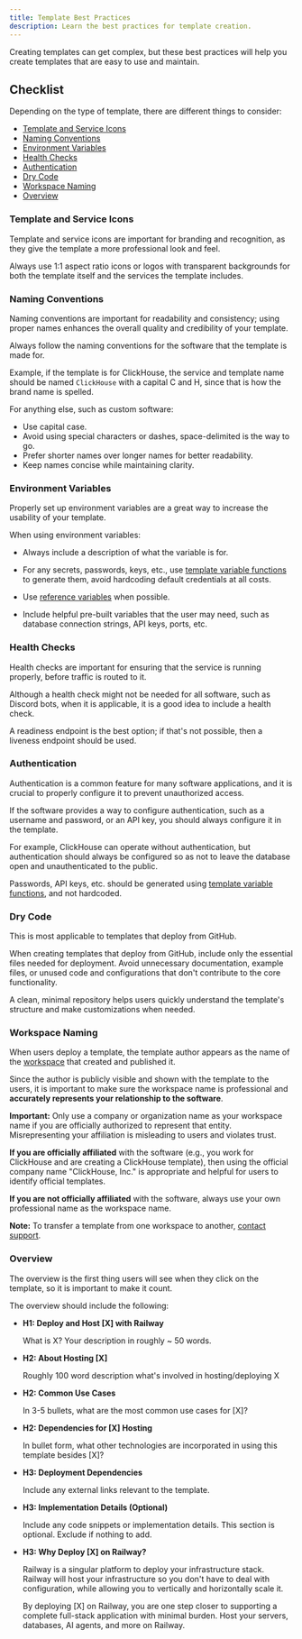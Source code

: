 ```yaml
---
title: Template Best Practices
description: Learn the best practices for template creation.
---
```


Creating templates can get complex, but these best practices will help you create templates that are easy to use and maintain.

## Checklist

Depending on the type of template, there are different things to consider:

- [Template and Service Icons](#template-and-service-icons)
- [Naming Conventions](#naming-conventions)
- [Environment Variables](#environment-variables)
- [Health Checks](#health-checks)
- [Authentication](#authentication)
- [Dry Code](#dry-code)
- [Workspace Naming](#workspace-naming)
- [Overview](#overview)

### Template and Service Icons

Template and service icons are important for branding and recognition, as they give the template a more professional look and feel.

Always use 1:1 aspect ratio icons or logos with transparent backgrounds for both the template itself and the services the template includes.

### Naming Conventions

Naming conventions are important for readability and consistency; using proper names enhances the overall quality and credibility of your template.

Always follow the naming conventions for the software that the template is made for.

Example, if the template is for ClickHouse, the service and template name should be named `ClickHouse` with a capital C and H, since that is how the brand name is spelled.

For anything else, such as custom software:

- Use capital case.
- Avoid using special characters or dashes, space-delimited is the way to go.
- Prefer shorter names over longer names for better readability.
- Keep names concise while maintaining clarity.

### Environment Variables

Properly set up environment variables are a great way to increase the usability of your template.

When using environment variables:

- Always include a description of what the variable is for.

- For any secrets, passwords, keys, etc., use [template variable functions](/guides/create#template-variable-functions) to generate them, avoid hardcoding default credentials at all costs.

- Use [reference variables](/guides/variables#referencing-another-services-variable) when possible.

- Include helpful pre-built variables that the user may need, such as database connection strings, API keys, ports, etc.

### Health Checks

Health checks are important for ensuring that the service is running properly, before traffic is routed to it.

Although a health check might not be needed for all software, such as Discord bots, when it is applicable, it is a good idea to include a health check.

A readiness endpoint is the best option; if that's not possible, then a liveness endpoint should be used.

### Authentication

Authentication is a common feature for many software applications, and it is crucial to properly configure it to prevent unauthorized access.

If the software provides a way to configure authentication, such as a username and password, or an API key, you should always configure it in the template.

For example, ClickHouse can operate without authentication, but authentication should always be configured so as not to leave the database open and unauthenticated to the public.

Passwords, API keys, etc. should be generated using [template variable functions](/guides/create#template-variable-functions), and not hardcoded.

### Dry Code

This is most applicable to templates that deploy from GitHub.

When creating templates that deploy from GitHub, include only the essential files needed for deployment. Avoid unnecessary documentation, example files, or unused code and configurations that don't contribute to the core functionality.

A clean, minimal repository helps users quickly understand the template's structure and make customizations when needed.

### Workspace Naming

When users deploy a template, the template author appears as the name of the <a href="/reference/teams" target="_blank">workspace</a> that created and published it.

Since the author is publicly visible and shown with the template to the users, it is important to make sure the workspace name is professional and **accurately represents your relationship to the software**.

**Important:** Only use a company or organization name as your workspace name if you are officially authorized to represent that entity. Misrepresenting your affiliation is misleading to users and violates trust.

**If you are officially affiliated** with the software (e.g., you work for ClickHouse and are creating a ClickHouse template), then using the official company name "ClickHouse, Inc." is appropriate and helpful for users to identify official templates.

**If you are not officially affiliated** with the software, always use your own professional name as the workspace name.

**Note:** To transfer a template from one workspace to another, <a href="https://station.railway.com/" target="_blank">contact support</a>.

### Overview

The overview is the first thing users will see when they click on the template, so it is important to make it count.

The overview should include the following:

- **H1: Deploy and Host [X] with Railway**

    What is X? Your description in roughly ~ 50 words.

- **H2: About Hosting [X]**

    Roughly 100 word description what's involved in hosting/deploying X

- **H2: Common Use Cases**

    In 3-5 bullets, what are the most common use cases for [X]?

- **H2: Dependencies for [X] Hosting**

    In bullet form, what other technologies are incorporated in using this template besides [X]?

- **H3: Deployment Dependencies**

    Include any external links relevant to the template.

- **H3: Implementation Details (Optional)**

    Include any code snippets or implementation details. This section is optional. Exclude if nothing to add.

- **H3: Why Deploy [X] on Railway?**

    Railway is a singular platform to deploy your infrastructure stack. Railway will host your infrastructure so you don't have to deal with configuration, while allowing you to vertically and horizontally scale it.

    By deploying [X] on Railway, you are one step closer to supporting a complete full-stack application with minimal burden. Host your servers, databases, AI agents, and more on Railway.